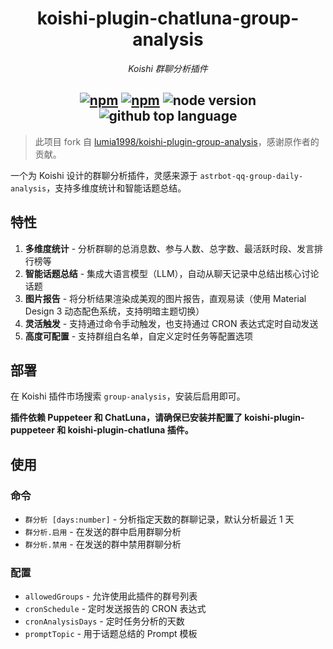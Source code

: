 <div align="center">

# koishi-plugin-chatluna-group-analysis

_Koishi 群聊分析插件_

## [![npm](https://img.shields.io/npm/v/koishi-plugin-chatluna-group-analysis)](https://www.npmjs.com/package/koishi-plugin-chatluna-group-analysis) [![npm](https://img.shields.io/npm/dm/koishi-plugin-chatluna-group-analysis)](https://www.npmjs.com/package/koishi-plugin-chatluna-group-analysis) ![node version](https://img.shields.io/badge/node-%3E=18-green) ![github top language](https://img.shields.io/github/languages/top/ChatLunaLab/chatluna-group-analysis?logo=github)

</div>

> 此项目 fork 自 [lumia1998/koishi-plugin-group-analysis](https://github.com/lumia1998/koishi-plugin-group-analysis)，感谢原作者的贡献。

一个为 Koishi 设计的群聊分析插件，灵感来源于 `astrbot-qq-group-daily-analysis`，支持多维度统计和智能话题总结。

## 特性

1. **多维度统计** - 分析群聊的总消息数、参与人数、总字数、最活跃时段、发言排行榜等
2. **智能话题总结** - 集成大语言模型（LLM），自动从聊天记录中总结出核心讨论话题
3. **图片报告** - 将分析结果渲染成美观的图片报告，直观易读（使用 Material Design 3 动态配色系统，支持明暗主题切换）
4. **灵活触发** - 支持通过命令手动触发，也支持通过 CRON 表达式定时自动发送
5. **高度可配置** - 支持群组白名单，自定义定时任务等配置选项

## 部署

在 Koishi 插件市场搜索 `group-analysis`，安装后启用即可。

**插件依赖 Puppeteer 和 ChatLuna，请确保已安装并配置了 koishi-plugin-puppeteer 和 koishi-plugin-chatluna 插件。**

## 使用

### 命令

- `群分析 [days:number]` - 分析指定天数的群聊记录，默认分析最近 1 天
- `群分析.启用` - 在发送的群中启用群聊分析
- `群分析.禁用` - 在发送的群中禁用群聊分析

### 配置

- `allowedGroups` - 允许使用此插件的群号列表
- `cronSchedule` - 定时发送报告的 CRON 表达式
- `cronAnalysisDays` - 定时任务分析的天数
- `promptTopic` - 用于话题总结的 Prompt 模板
